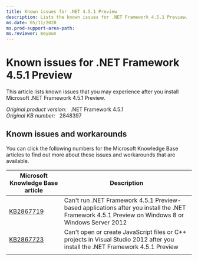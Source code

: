 ```yaml
---
title: Known issues for .NET 4.5.1 Preview
description: Lists the known issues for .NET Framework 4.5.1 Preview.
ms.date: 05/11/2020
ms.prod-support-area-path: 
ms.reviewer: meyoun
---
```

# Known issues for .NET Framework 4.5.1 Preview

This article lists known issues that you may experience after you install Microsoft .NET Framework 4.5.1 Preview.

_Original product version:_ &nbsp; .NET Framework 4.5.1  
_Original KB number:_ &nbsp; 2848397

## Known issues and workarounds

You can click the following numbers for the Microsoft Knowledge Base articles to find out more about these issues and workarounds that are available.

|Microsoft Knowledge Base article|Description|
|---|---|
|[KB2867719](https://support.microsoft.com/help/2867719)|Can't run .NET Framework 4.5.1 Preview-based applications after you install the .NET Framework 4.5.1 Preview on Windows 8 or Windows Server 2012|
|[KB2867723](https://support.microsoft.com/help/2867723)|Can't open or create JavaScript files or C++ projects in Visual Studio 2012 after you install the .NET Framework 4.5.1 Preview|
|||
